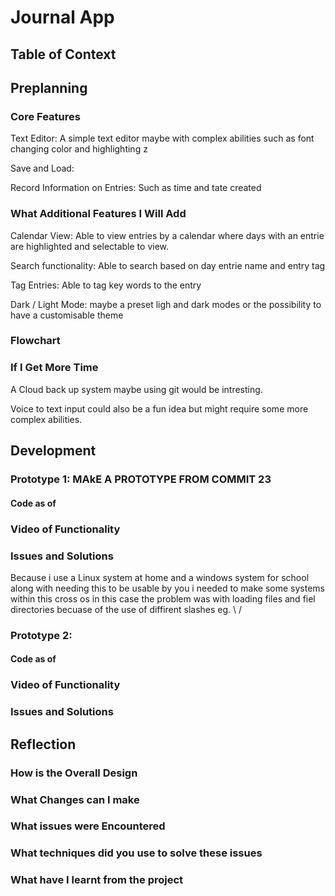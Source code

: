 # Journal App

## Table of Context

## Preplanning

### Core Features

Text Editor:
A simple text editor maybe with complex abilities such as font changing color and highlighting z

Save and Load:

Record Information on Entries:
Such as time and tate created 

### What Additional Features I Will Add

Calendar View: Able to view entries by a calendar where days with an entrie are highlighted and selectable to view.

Search functionality: Able to search based on day entrie name and entry tag

Tag Entries: Able to tag key words to the entry

Dark / Light Mode: maybe a preset ligh and dark modes or the possibility to have a customisable theme

### Flowchart

### If I Get More Time

A Cloud back up system maybe using git would be intresting.

Voice to text input could also be a fun idea but might require some more complex abilities.

## Development

### Prototype 1: MAkE A PROTOTYPE FROM COMMIT 23

#### Code as of

### Video of Functionality

### Issues and Solutions
Because i use a Linux system at home and a windows system for school along with needing this to be usable by you i needed to make some systems within this cross os in this case the problem was with loading files and fiel directories becuase of the use of diffirent slashes eg. \ / 

### Prototype 2:

#### Code as of

### Video of Functionality

### Issues and Solutions

## Reflection

### How is the Overall Design

### What Changes can I make

### What issues were Encountered

### What techniques did you use to solve these issues

### What have I learnt from the project
